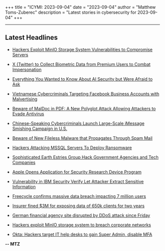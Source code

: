 +++
title = "ICYMI: 2023-09-04"
date = "2023-09-04"
author = "Matthew Toms-Zuberec"
description = "Latest stories in cybersecurity for 2023-09-04"
+++

---------------------------------------------------------------------------
## Latest Headlines
- [Hackers Exploit MinIO Storage System Vulnerabilities to Compromise Servers](https://thehackernews.com/2023/09/hackers-exploit-minio-storage-system.html)

- [X (Twitter) to Collect Biometric Data from Premium Users to Combat Impersonation](https://thehackernews.com/2023/09/x-twitter-to-collect-biometric-data.html)

- [Everything You Wanted to Know About AI Security but Were Afraid to Ask](https://thehackernews.com/2023/09/everything-you-wanted-to-know-about-ai.html)

- [Vietnamese Cybercriminals Targeting Facebook Business Accounts with Malvertising](https://thehackernews.com/2023/09/vietnamese-cybercriminals-targeting.html)

- [Beware of MalDoc in PDF: A New Polyglot Attack Allowing Attackers to Evade Antivirus](https://thehackernews.com/2023/09/beware-of-maldoc-in-pdf-new-polyglot.html)

- [Chinese-Speaking Cybercriminals Launch Large-Scale iMessage Smishing Campaign in U.S.](https://thehackernews.com/2023/09/chinese-speaking-cybercriminals-launch.html)

- [Beware of New Fileless Malware that Propagates Through Spam Mail](https://cybersecuritynews.com/fileless-malware-via-spam-mail/)

- [Hackers Attacking MSSQL Servers To Deploy Ransomware](https://cybersecuritynews.com/hackers-attacking-mssql-servers/)

- [Sophisticated Earth Estries Group Hack Government Agencies and Tech Companies](https://cybersecuritynews.com/earth-estries-group-hack/)

- [Apple Opens Application for Security Research Device Program](https://cybersecuritynews.com/apple-opens-security-research-device-program/)

- [Vulnerability in IBM Security Verify Let Attacker Extract Sensitive Information](https://cybersecuritynews.com/ibm-security-verify-flaw/)

- [Freecycle confirms massive data breach impacting 7 million users](https://www.bleepingcomputer.com/news/security/freecycle-confirms-massive-data-breach-impacting-7-million-users/)

- [Insurer fined $3M for exposing data of 650k clients for two years](https://www.bleepingcomputer.com/news/security/insurer-fined-3m-for-exposing-data-of-650k-clients-for-two-years/)

- [German financial agency site disrupted by DDoS attack since Friday](https://www.bleepingcomputer.com/news/security/german-financial-agency-site-disrupted-by-ddos-attack-since-friday/)

- [Hackers exploit MinIO storage system to breach corporate networks](https://www.bleepingcomputer.com/news/security/hackers-exploit-minio-storage-system-to-breach-corporate-networks/)

- [Okta: Hackers target IT help desks to gain Super Admin, disable MFA](https://www.bleepingcomputer.com/news/security/okta-hackers-target-it-help-desks-to-gain-super-admin-disable-mfa/)

**-- MTZ**